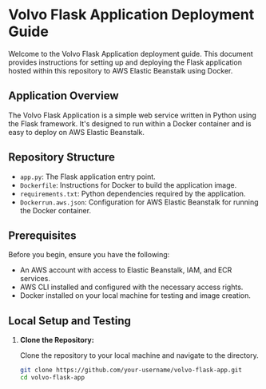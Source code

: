 # Volvo Flask Application Deployment Guide

Welcome to the Volvo Flask Application deployment guide. This document provides instructions for setting up and deploying the Flask application hosted within this repository to AWS Elastic Beanstalk using Docker.

## Application Overview

The Volvo Flask Application is a simple web service written in Python using the Flask framework. It's designed to run within a Docker container and is easy to deploy on AWS Elastic Beanstalk.

## Repository Structure

- `app.py`: The Flask application entry point.
- `Dockerfile`: Instructions for Docker to build the application image.
- `requirements.txt`: Python dependencies required by the application.
- `Dockerrun.aws.json`: Configuration for AWS Elastic Beanstalk for running the Docker container.

## Prerequisites

Before you begin, ensure you have the following:

- An AWS account with access to Elastic Beanstalk, IAM, and ECR services.
- AWS CLI installed and configured with the necessary access rights.
- Docker installed on your local machine for testing and image creation.

## Local Setup and Testing

1. **Clone the Repository:**

   Clone the repository to your local machine and navigate to the directory.

   ```sh
   git clone https://github.com/your-username/volvo-flask-app.git
   cd volvo-flask-app
   ```
